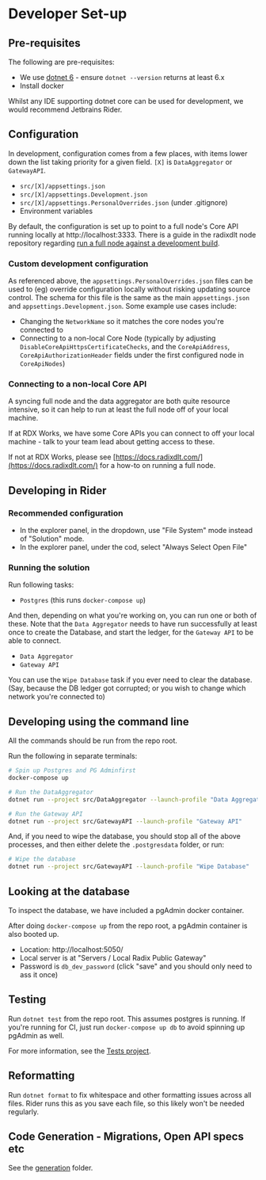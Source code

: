 # Developer Set-up

## Pre-requisites

The following are pre-requisites:
* We use [dotnet 6](https://dotnet.microsoft.com/download/dotnet/6.0) - ensure `dotnet --version` returns at least 6.x
* Install docker

Whilst any IDE supporting dotnet core can be used for development, we would recommend Jetbrains Rider.

## Configuration

In development, configuration comes from a few places, with items lower down the list taking priority for a given field. `[X]` is `DataAggregator` or `GatewayAPI`.

* `src/[X]/appsettings.json`
* `src/[X]/appsettings.Development.json`
* `src/[X]/appsettings.PersonalOverrides.json` (under .gitignore)
* Environment variables


By default, the configuration is set up to point to a full node's Core API running locally at http://localhost:3333. 
There is a guide in the radixdlt node repository regarding [run a full node against a development build](https://github.com/radixdlt/radixdlt/blob/develop/docs/development/run-configurations/connecting-to-a-live-network-in-docker.md).

### Custom development configuration

As referenced above, the `appsettings.PersonalOverrides.json` files can be used to (eg) override configuration locally without risking updating source control. The schema for this file is the same as the main `appsettings.json` and `appsettings.Development.json`. Some example use cases include:

* Changing the `NetworkName` so it matches the core nodes you're connected to
* Connecting to a non-local Core Node (typically by adjusting `DisableCoreApiHttpsCertificateChecks`, and the `CoreApiAddress`, `CoreApiAuthorizationHeader` fields under the first configured node in `CoreApiNodes`)

### Connecting to a non-local Core API

A syncing full node and the data aggregator are both quite resource intensive, so it can help to run at least the full node off of your local machine.

If at RDX Works, we have some Core APIs you can connect to off your local machine - talk to your team lead about getting access to these.

If not at RDX Works, please see [https://docs.radixdlt.com/](https://docs.radixdlt.com/) for a how-to on running a full node.

## Developing in Rider

### Recommended configuration

* In the explorer panel, in the dropdown, use "File System" mode instead of "Solution" mode.
* In the explorer panel, under the cod, select "Always Select Open File"

### Running the solution

Run following tasks:

* `Postgres` (this runs `docker-compose up`)

And then, depending on what you're working on, you can run one or both of these. Note that the `Data Aggregator` needs to have run successfully at least once to create the Database, and start the ledger, for the `Gateway API` to be able to connect.

* `Data Aggregator`
* `Gateway API`

You can use the `Wipe Database` task if you ever need to clear the database. (Say, because the DB ledger got corrupted; or you wish to change which network you're connected to)
## Developing using the command line

All the commands should be run from the repo root.

Run the following in separate terminals:

```bash
# Spin up Postgres and PG Adminfirst
docker-compose up
```

```bash
# Run the DataAggregator
dotnet run --project src/DataAggregator --launch-profile "Data Aggregator"
```

```bash
# Run the Gateway API
dotnet run --project src/GatewayAPI --launch-profile "Gateway API"
```

And, if you need to wipe the database, you should stop all of the above processes, and then either delete the `.postgresdata` folder, or run:

```bash
# Wipe the database
dotnet run --project src/GatewayAPI --launch-profile "Wipe Database"
```

## Looking at the database

To inspect the database, we have included a pgAdmin docker container.

After doing `docker-compose up` from the repo root, a pgAdmin container is also booted up.

* Location: http://localhost:5050/
* Local server is at "Servers / Local Radix Public Gateway"
* Password is `db_dev_password` (click "save" and you should only need to ass it once)

## Testing

Run `dotnet test` from the repo root. This assumes postgres is running. If you're running for CI, just run `docker-compose up db` to avoid spinning up pgAdmin as well.

For more information, see the [Tests project](../../src/Tests).

## Reformatting

Run `dotnet format` to fix whitespace and other formatting issues across all files. Rider runs this as you save each file, so this likely won't be needed regularly.

## Code Generation - Migrations, Open API specs etc

See the [generation](../generation) folder.

